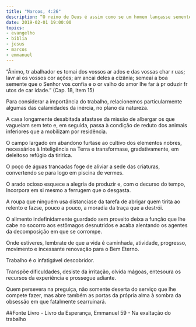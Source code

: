 ```yaml
---
title: "Marcos, 4:26"
description: “O reino de Deus é assim como se um homem lançasse semente à terra”.  Jesus
date: 2019-02-01 19:00:00
topics: 
- evangelho
- biblia
- jesus
- marcos
- emmanuel
---
```



“Ânimo, tr abalhador es tomai dos vossos ar ados e das
vossas char r uas; lavr ai os vossos cor ações; arr ancai deles a
cizânia; semeai a boa semente que o Senhor vos confia e o
or valho do amor lhe far á pr oduzir fr utos de car idade.”
(Cap. 18, Item 15)

Para considerar a importância do trabalho, relacionemos particularmente
algumas das calamidades da inércia, no plano da natureza.

A casa longamente desabitada afasta­se da missão de albergar os que
vagueiam sem teto e, em seguida, passa à condição de reduto dos animais inferiores
que a mobilizam por residência.

O campo largado em abandono furta­se ao cultivo dos elementos nobres,
necessários à Inteligência na Terra e transforma­se, gradativamente, em deleitoso
refúgio da tiririca.

O poço de águas trancadas foge de aliviar a sede das criaturas, convertendo­
se para logo em piscina de vermes.

O arado ocioso esquece a alegria de produzir e, com o decurso do tempo,
Incorpora em si mesmo a ferrugem que o desgasta.

A roupa que ninguém usa distancia­se da tarefa de abrigar quem tirita­ ao
relento e faz­se, pouco a pouco, a moradia da traça que a destrói.

O alimento indefinidamente guardado sem proveito deixa a função que lhe
cabe no socorro aos estômagos desnutridos e acaba alentando os agentes da
decomposição em que se corrompe.

Onde estiveres, lembra­te de que a vida é caminhada, atividade, progresso,
movimento e incessante renovação para o Bem Eterno.

Trabalho é o infatigável descobridor.

Transpõe dificuldades, desiste da irritação, olvida mágoas, entesoura os
recursos da experiência e prossegue adiante.

Quem persevera na preguiça, não somente deserta do serviço que lhe
compete fazer, mas abre também as portas da própria alma à sombra da obsessão em
que fatalmente searruinará.



##Fonte
Livro - Livro da Esperança, Emmanuel
59 - Na exaltação do trabalho

